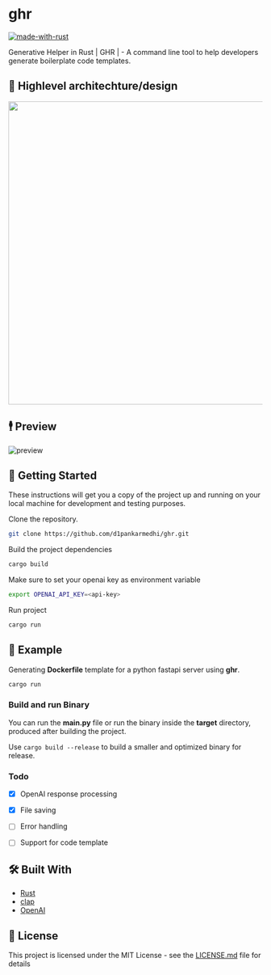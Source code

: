 # ghr

[![made-with-rust](https://img.shields.io/badge/Made%20with-Rust-1f425f.svg)](https://www.rust-lang.org/)


Generative Helper in Rust | GHR | - A command line tool to help developers generate boilerplate code templates.

## 🍬 Highlevel architechture/design
<div align="center">
  <img src="https://github.com/d1pankarmedhi/ghr/assets/136924835/789878a6-6da2-44d1-bab3-e2592301318c" width=600/>
</div>

## 🕴 Preview

![preview](https://github.com/d1pankarmedhi/ghr/assets/136924835/a6cecf3d-6685-407a-94e8-300d429ea9d5)

## 🏃 Getting Started

These instructions will get you a copy of the project up and running on your local machine for development and testing purposes. 

Clone the repository.
```bash
git clone https://github.com/d1pankarmedhi/ghr.git
```

Build the project dependencies
```bash
cargo build
```

Make sure to set your openai key as environment variable
```bash
export OPENAI_API_KEY=<api-key>
```

Run project
```bash 
cargo run 
```

## 📎 Example


Generating **Dockerfile** template for a python fastapi server using **ghr**.

```bash
cargo run
```


### Build and run Binary

You can run the **main.py** file or run the binary inside the **target** directory, produced after building the project. 

Use `cargo build --release` to build a smaller and optimized binary for release. 

### Todo
- [x] OpenAI response processing
- [x] File saving
- [ ] Error handling
- [ ] Support for code template


## 🛠 Built With

* [Rust](https://www.rust-lang.org/)
* [clap](https://docs.rs/clap/latest/clap/) 
* [OpenAI](https://openai.com/)


## 📃 License

This project is licensed under the MIT License - see the [LICENSE.md](LICENSE.md) file for details


